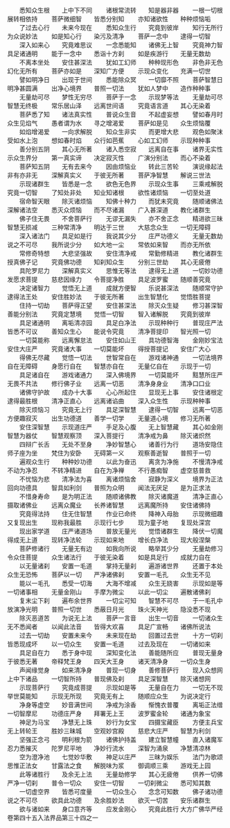 <!-- { "loadSidebar": true } -->
　　悉知众生根　　上中下不同
　　诸根常流转　　知是器非器
　　一根一切根　　展转相依持
　　菩萨微细智　　皆悉分别知
　　亦知诸欲性　　种种烦恼垢
　　了过去心行　　未来今现在
　　悉知众生行　　究竟到彼岸
　　知行无所行　　为众说妙法
　　如是知心行　　染污及清净
　　菩萨一念中　　逮得一切智
　　深入如来心　　究竟难思议
　　一念悉能知　　诸佛无上智
　　究竟神力智　　具足诸通明
　　能于一念中　　悉诣十方刹
　　如是疾游行　　无量无数劫
　　不离本坐处　　安住甚深法
　　犹如工幻师　　种种现形色
　　非色非无色　　幻化无所有
　　菩萨亦如是　　深知广方便
　　示现众变化　　充满一切世
　　譬如明净日　　出现于世间
　　悉能除众冥　　一切靡不照
　　菩萨智慧日　　明净甚圆满
　　出净心境界　　普照一切法
　　犹如人梦中　　造作种种事
　　无量劫可尽　　梦性无穷尽
　　菩萨于一念　　示现梦等法
　　无量劫可尽　　智慧无终极
　　常乐居山泽　　远离世间语
　　究竟语言道　　其心无染着
　　菩萨悉了知　　诸法真实性
　　普说众生音　　不起虚妄想
　　譬如春月时　　众生见焰气
　　愚者谓为水　　寻之增渴爱
　　菩萨如是见　　众生烦恼覆
　　如焰增渴爱　　一向求解脱
　　知众生非实　　而更增大悲
　　观色如聚沫　　受如水上泡
　　想如春时焰　　众行如芭蕉
　　心如工幻师　　示现种种事
　　善分别五阴　　其心无所著
　　诸入悉空寂　　远离自在事
　　诸界无实性　　示众生界分
　　第一真实谛　　决定寂灭性
　　广演分别法　　而心不染着
　　菩萨知五阴　　无有去来今
　　因由烦恼业　　转此三苦轮
　　演说缘起法　　非有亦非无
　　深解真实义　　于彼无所著
　　菩萨净智慧　　解说三世法
　　示现诸群生　　皆悉是一念
　　欲色无色界　　示现众生事
　　三乘戒解脱　　究竟一切智
　　了知处非处　　知业知诸根
　　欲性诸烦恼　　一切至处道
　　宿命智天眼　　除灭诸烦恼
　　知佛十种力　　而犹未究竟
　　随顺诸佛法　　深解诸法空
　　悉灭众烦恼　　而不尽诸漏
　　广入甚深道　　教化诸群生
　　佛子住无畏　　不舍菩萨行
　　无谬无漏失　　亦不舍正念
　　精进欲三昧　　智慧无损减
　　三种常清净　　明达于三世
　　大慈念众生　　一切无障碍
　　深入诸法门　　具足如是行
　　我说其少分　　庄严功德义
　　无量无数劫　　说之不可尽
　　我所说少分　　如大地一尘
　　常依如来智　　而亦无所依
　　常修奇特想　　大悲坚强故
　　安住清净戒　　常勤修精进
　　教化诸群生　　授真佛子记
　　究竟佛功德　　知刹知众生
　　分别三世劫　　其心无疲倦
　　具陀罗尼力　　深解真实义
　　思惟无等法　　逮得无上道
　　一切妙功德　　发愿求菩提
　　慈悲因缘力　　令菩提净胜
　　具足波罗蜜　　随顺善究竟
　　决定诸智力　　觉悟无上道
　　成就方便智　　乐说甚深法
　　随顺常守护　　逮得法王处
　　安住胜妙法　　于彼无所著
　　出生智慧化　　觉悟胜菩提
　　住持一切劫　　菩萨得正望
　　安住甚深法　　除灭众生疑
　　修习甚深智　　善能分别法
　　究竟定慧境　　觉悟一切智
　　智入诸解脱　　究竟到彼岸
　　具足诸通明　　离垢清凉园
　　具足白净法　　示现种种行
　　普现庄严法　　皆悉不可议
　　善知众生心　　能说令究竟
　　清净菩提印　　智光照一切
　　一切莫能称　　远离懈怠法
　　安住如山王　　具功德智海
　　金刚妙宝法　　安住大庄严
　　究竟诸大事　　一切莫能坏
　　得授菩提记　　安住广大心
　　得佛无尽藏　　觉悟一切法
　　世智常自在　　游戏诸神通
　　一切法境界　　自在无障碍
　　身愿行自在　　智慧亦自在
　　无量亿自在　　示现于一切
　　具足诸自在　　游戏诸通力
　　深入佛境界　　一切莫能坏
　　黠慧所庄严　　无畏不共法
　　修行佛子业　　远离一切恶
　　清净身身业　　清净口口业
　　诸佛守护故　　成办十大事
　　心心所起住　　显现无上事
　　安住诸根定　　逮得最胜根
　　清净正直心　　远离诸谄曲
　　深入众生性　　示现种种事
　　除灭烦恼习　　究竟无上行
　　具足深智慧　　逮得一切智
　　远离一切恶　　方便趣寂灭
　　出生功德道　　善学一切学
　　无量道心境　　修习无所著
　　安住深智慧　　示现道庄严
　　手足及心腹　　无上智慧藏
　　其心如金刚　　智慧为器仗
　　智慧观察顶　　深入菩提行
　　清净戒为鼻　　除灭诸炽然
　　四辩广长舌　　无处不至身
　　净妙智慧心　　诸善行为行
　　道场安隐住　　师子座为坐
　　梵住为安卧　　无碍第一义
　　观察善逝智　　普照于一切
　　遍观众生行　　种种妙功德
　　以此为奋迅　　离贪为净施
　　不慢清净戒　　不动为净忍
　　不转净精进　　自在为净禅
　　不行愚痴智　　虚空慈普救
　　不忧恼为悲　　清净法为喜
　　离诸烦恼舍　　寂静为深义
　　境界为正法　　回向功德具
　　智具如利剑　　普照为众明
　　闻法无厌足　　是为正求法
　　不惜身寿命　　是为明正法
　　随顺诸佛教　　除灭诸魔道
　　清净正直心　　摄取诸佛业
　　远离众魔业　　长养诸智慧
　　远离魔所持　　安住诸佛持
　　究竟得法持　　住无住智慧
　　作业已命终　　降神入母胎
　　示现微细趣　　又复现出生
　　现称我最胜　　示现行七步
　　现为童子地　　复现处深宫
　　现出家学道　　庄严诸道场
　　普放无量光　　觉悟诸群生
　　降伏一切魔　　得成无上道
　　现转净法轮　　示现如来地
　　增长白净法　　现大般涅槃
　　菩萨修诸行　　无量无有边
　　如我向所说　　略举其少分
　　无量劫修习　　令众住菩提
　　众生诸法行　　于彼无染着
　　如是具足行　　成就力自在
　　以无量诸刹　　安置一毛道
　　掌持无量刹　　遍游诸世界
　　还置于本处　　众生无恐怖
　　菩萨以一切　　严净诸佛刹
　　安置一毛孔　　众生无不见
　　能以一毛孔　　悉受一切海
　　大海不增减　　众生无娆害
　　示现如是等　　一切诸事相
　　无量金刚山　　手摩为微尘
　　以此一切尘　　遍散诸佛刹
　　复末尘下刹　　遍布余世界
　　一切尘可知　　智慧不可尽
　　于一毛孔中　　放演净光明
　　普照一切世　　悉蔽日月光
　　珠火天神光　　隐没悉不现
　　除灭恶道苦　　为说无上法
　　菩萨一言音　　出生一切音
　　一切诸众生　　无不悉闻者
　　以闻此法音　　皆得大欢喜
　　具足广宣畅　　诸佛所说法
　　过去一切劫　　安置未来今
　　未来现在劫　　回置过去世
　　十方一切刹　　皆悉现成坏
　　以一切众生　　安置一毛道
　　过去及现在　　一切诸如来
　　具足自在力　　悉于身中现
　　深知变化法　　善能随所应
　　普现无量身　　于彼悉无著
　　帝释梵王身　　四天大王身
　　诸天清净身　　一切众生身
　　声闻缘觉身　　如来清净身
　　普现一切身　　善修菩萨行
　　现入众想网　　上中下诸品
　　一切智所持　　普现佛及刹
　　具足深智慧　　除灭诸想网
　　示现菩萨行　　究竟成菩提
　　示现如是等　　无量自在力
　　一切无不现　　举世莫能知
　　示现无所现　　究竟无有上
　　随顺应众生　　为说决定行
　　净身等虚空　　妙音满世间
　　净戒为涂香　　惭愧衣普覆
　　离垢正法缯　　一切智摩尼
　　功德庄严身　　拜署无上王
　　波罗蜜金轮　　诸通为象宝
　　神足为马宝　　净慧无上珠
　　妙行为女宝　　四摄宝藏臣
　　方便主兵宝　　无上转轮王
　　胜妙三昧城　　空观妙宫殿
　　慈悲大庄严　　智慧为利剑
　　坚强正念弓　　明利根为箭
　　诸佛护持盖　　建立智慧幢
　　直入诸魔军　　忍力悉摧灭
　　陀罗尼平地　　净妙行流水
　　深智为涌泉　　净慧清凉林
　　空为澄净池　　七觉妙华敷
　　神足以庄严　　三昧为娱乐
　　法门为歌颂　　思惟正法女
　　甘露法之食　　解脱味为浆
　　御调顺三乘　　游戏无上园
　　此等诸胜行　　及余无上法
　　无量劫修学　　其心无疲倦
　　供养一切佛　　严净一切刹
　　普令一切众　　安住一切智
　　一切刹微尘　　悉可知其数
　　一切虚空界　　皆悉可度量
　　一切众生心　　念念可知数
　　佛子诸功德　　说之不可尽
　　欲具此功德　　及余胜妙法
　　欲灭一切苦　　安乐诸群生
　　欲与诸如来　　身口意齐等
　　应发金刚心　　究竟此胜行
大方广佛华严经卷第四十五入法界品第三十四之一

